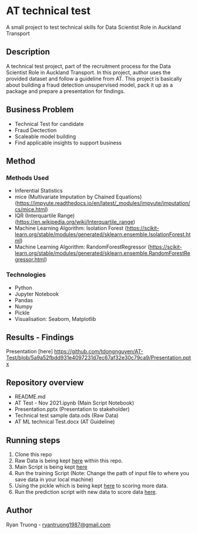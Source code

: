 # AT technical test

A small project to test technical skills for Data Scientist Role in Auckland Transport

## Description

A technical test project, part of the recruitment process for the Data Scientist Role in Auckland Transport. In this project, author uses the provided dataset and follow a guideline from AT. This project is basically about building a fraud detection unsupervised model, pack it up as a package and prepare a presentation for findings. 

## Business Problem

* Technical Test for candidate
* Fraud Dectection
* Scaleable model building
* Find applicable insights to support business 

## Method

### Methods Used
* Inferential Statistics
* mice (Multivariate Imputation by Chained Equations) (https://impyute.readthedocs.io/en/latest/_modules/impyute/imputation/cs/mice.html)
* IQR (Interquartile Range) (https://en.wikipedia.org/wiki/Interquartile_range)
* Machine Learning Algorithm: Isolation Forest (https://scikit-learn.org/stable/modules/generated/sklearn.ensemble.IsolationForest.html)
* Machine Learning Algorithm: RandomForestRegressor (https://scikit-learn.org/stable/modules/generated/sklearn.ensemble.RandomForestRegressor.html)

### Technologies
* Python
* Jupyter Notebook
* Pandas
* Numpy
* Pickle
* Visualisation: Seaborn, Matplotlib

## Results - Findings

Presentation [here] https://github.com/tdongnguyen/AT-Test/blob/5a9a52fbdd931e4097231d7ec67af32e30c79ca9/Presentation.pptx

## Repository overview

* README.md
* AT Test - Nov 2021.ipynb  (Main Script Notebook)
* Presentation.pptx (Presentation to stakeholder)
* Technical test sample data.ods (Raw Data)
* AT ML technical Test.docx (AT Guideline)



## Running steps

1. Clone this repo
2. Raw Data is being kept [here](https://github.com/tdongnguyen/AT-Test/blob/f9ab9cd6fe7d766d94e3a3c713cabbc51c12e58b/Technical%20test%20sample%20data.ods) within this repo.
3. Main Script is being kept [here](https://github.com/tdongnguyen/AT-Test/blob/f9ab9cd6fe7d766d94e3a3c713cabbc51c12e58b/AT%20Test%20-%20Nov%202021.ipynb)
4. Run the training Script (Note: Change the path of input file to where you save data in your local machine)
5. Using the pickle which is being kept [here](https://github.com/tdongnguyen/AT-Test/blob/1dabb3b4442f4eb97890c27d94932b990ed9bf56/Data.odsanomaly_iforest2021_12_01.pkl) to scoring more data. 
6. Run the prediction script  with new data to score data [here](https://github.com/tdongnguyen/AT-Test/blob/1dabb3b4442f4eb97890c27d94932b990ed9bf56/Fraud%20Detection%20-%20Predict.ipynb).
## Author
Ryan Truong - ryantruong1987@gmail.com




